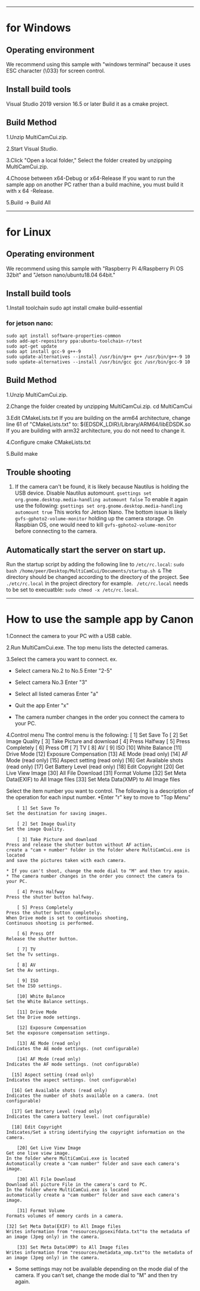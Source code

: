 *****

# for Windows
## Operating environment
 We recommend using this sample with "windows terminal" because it uses ESC character (\033) for screen control.

## Install build tools
 Visual Studio 2019 version 16.5 or later
 Build it as a cmake project.

## Build Method
 1.Unzip MultiCamCui.zip.

 2.Start Visual Studio.

 3.Click "Open a local folder,"
   Select the folder created by unzipping MultiCamCui.zip.

 4.Choose between x64-Debug or x64-Release
   If you want to run the sample app on another PC rather than a build machine, you must build it with x 64 -Release.

 5.Build -> Build All


*****

# for Linux
## Operating environment
 We recommend using this sample with
  "Raspberry Pi 4/Raspberry Pi OS 32bit" and "Jetson nano/ubuntu18.04 64bit."

## Install build tools

 1.Install toolchain
  sudo apt install cmake build-essential

  ### for jetson nano:
    sudo apt install software-properties-common
    sudo add-apt-repository ppa:ubuntu-toolchain-r/test
    sudo apt-get update
    sudo apt install gcc-9 g++-9
    sudo update-alternatives --install /usr/bin/g++ g++ /usr/bin/g++-9 10
    sudo update-alternatives --install /usr/bin/gcc gcc /usr/bin/gcc-9 10


## Build Method
 1.Unzip MultiCamCui.zip.

 2.Change the folder created by unzipping MultiCamCui.zip.
   cd MultiCamCui

 3.Edit CMakeLists.txt
  If you are building on the arm64 architecture, change line 61 of "CMakeLists.txt" to:
    ${EDSDK_LDIR}/Library/ARM64/libEDSDK.so
  If you are building with arm32 architecture, you do not need to change it.

 4.Configure
   cmake CMakeLists.txt

 5.Build
   make

## Trouble shooting
 1. If the camera can't be found, it is likely because Nautilus is holding the USB device. Disable Nautilus automount.
 `gsettings set org.gnome.desktop.media-handling automount false`
To enable it again use the following:
 `gsettings set org.gnome.desktop.media-handling automount true`
This works for Jetson Nano. The bottom issue is likely `gvfs-gphoto2-volume-monitor` holding up the camera storage. On Raspbian OS, one would need to kill `gvfs-gphoto2-volume-monitor` before connecting to the camera.

## Automatically start the server on start up.
Run the startup script by adding the following line to `/etc/rc.local`:
 `sudo bash /home/peer/Desktop/MultiCamCui/Documents/startup.sh &`
The directory should be changed according to the directory of the project. 
See `./etc/rc.local` in the project directory for example. ` /etc/rc.local` needs to be set to execuatble:
`sudo chmod -x /etc/rc.local`.

*****


# How to use the sample app by Canon
 1.Connect the camera to your PC with a USB cable.

 2.Run MultiCamCui.exe.
   The top menu lists the detected cameras.

 3.Select the camera you want to connect.
   ex.
   - Select camera No.2 to No.5
     Enter "2-5"

   - Select camera No.3
     Enter "3"

   - Select all listed cameras
     Enter "a"

   - Quit the app
     Enter "x"

   * The camera number changes in the order you connect the camera to your PC.

 4.Control menu
   The control menu is the following:
		[ 1] Set Save To
		[ 2] Set Image Quality
		[ 3] Take Picture and download
		[ 4] Press Halfway
		[ 5] Press Completely
		[ 6] Press Off
		[ 7] TV
		[ 8] AV
		[ 9] ISO
		[10] White Balance
		[11] Drive Mode
		[12] Exposure Compensation
		[13] AE Mode (read only)
		[14] AF Mode (read only)
		[15] Aspect setting (read only)
		[16] Get Available shots (read only)
		[17] Get Battery Level (read only)
		[18] Edit Copyright
		[20] Get Live View Image
		[30] All File Download
		[31] Format Volume
    [32] Set Meta Data(EXIF) to All Image files
		[33] Set Meta Data(XMP) to All Image files

   Select the item number you want to control.
   The following is a description of the operation for each input number.
   *Enter "r" key to move to "Top Menu"

		[ 1] Set Save To
    Set the destination for saving images.

		[ 2] Set Image Quality
    Set the image Quality.

		[ 3] Take Picture and download
    Press and release the shutter button without AF action,
    create a "cam + number" folder in the folder where MultiCamCui.exe is located
    and save the pictures taken with each camera.

    * If you can't shoot, change the mode dial to "M" and then try again.
    * The camera number changes in the order you connect the camera to your PC.

		[ 4] Press Halfway
    Press the shutter button halfway.

		[ 5] Press Completely
    Press the shutter button completely.
    When Drive mode is set to continuous shooting,
    Continuous shooting is performed.

		[ 6] Press Off
    Release the shutter button.

		[ 7] TV
    Set the Tv settings.

		[ 8] AV
    Set the Av settings.

		[ 9] ISO
    Set the ISO settings.

		[10] White Balance
    Set the White Balance settings.

		[11] Drive Mode
    Set the Drive mode settings.

		[12] Exposure Compensation
    Set the exposure compensation settings.

		[13] AE Mode (read only)
    Indicates the AE mode settings. (not configurable)

		[14] AF Mode (read only)
    Indicates the AF mode settings. (not configurable)

	  [15] Aspect setting (read only)
    Indicates the aspect settings. (not configurable)

	  [16] Get Available shots (read only)
    Indicates the number of shots available on a camera. (not configurable)

	  [17] Get Battery Level (read only)
    Indicates the camera battery level. (not configurable)

	  [18] Edit Copyright
    Indicates/Set a string identifying the copyright information on the camera.

		[20] Get Live View Image
    Get one live view image.
    In the folder where MultiCamCui.exe is located
    Automatically create a "cam number" folder and save each camera's image.

		[30] All File Download
    Download all picture File in the camera's card to PC.
    In the folder where MultiCamCui.exe is located
    automatically create a "cam number" folder and save each camera's image.

		[31] Format Volume
    Formats volumes of memory cards in a camera.

    [32] Set Meta Data(EXIF) to All Image files
    Writes information from "resources/gpsexifdata.txt"to the metadata of an image (Jpeg only) in the camera.

		[33] Set Meta Data(XMP) to All Image files
    Writes information from "resources/metadata_xmp.txt"to the metadata of an image (Jpeg only) in the camera.
    
   * Some settings may not be available depending on the mode dial of the camera.
     If you can't set, change the mode dial to "M" and then try again.
